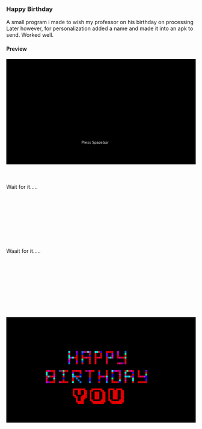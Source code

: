  ### Happy Birthday

A small program i made to wish my professor on his birthday on processing
Later however, for personalization added a name and made it into an apk to send.
Worked well.



#### Preview



!["picture"](./data/pic1.png)

<br></br>
Wait for it.....
<br></br>
<br></br>
<br></br>
<br></br>
<br></br>
Waait for it.....
<br></br>
<br></br>
<br></br>
<br></br>
<br></br>

!["The gif to be played"](./data/output.gif)



